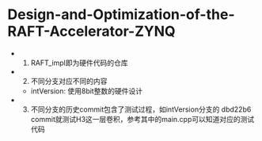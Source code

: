 # Design-and-Optimization-of-the-RAFT-Accelerator-ZYNQ

- 1. RAFT_impl即为硬件代码的仓库
  
- 2. 不同分支对应不同的内容
  - intVersion: 使用8bit整数的硬件设计

- 3. 不同分支的历史commit包含了测试过程，如intVersion分支的 dbd22b6 commit就测试H3这一层卷积，参考其中的main.cpp可以知道对应的测试代码
